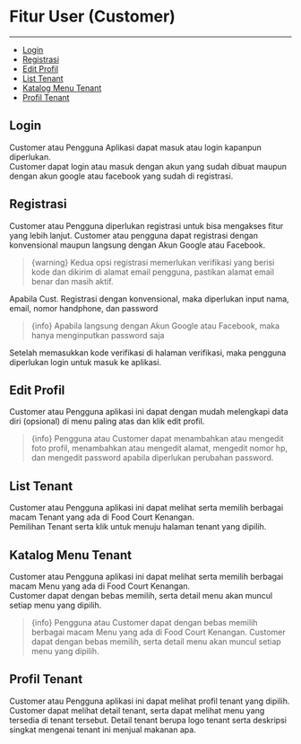 # Fitur User (Customer)

---

- [Login](#section-1)
- [Registrasi](#section-2)
- [Edit Profil](#section-3)
- [List Tenant](#section-4)
- [Katalog Menu Tenant](#section-5)
- [Profil Tenant](#section-6)

<a name="section-1"></a>
## Login

Customer atau Pengguna Aplikasi dapat masuk atau login kapanpun diperlukan. <br>
Customer dapat login atau masuk dengan akun yang sudah dibuat maupun dengan akun google atau facebook yang sudah di registrasi.

<a name="section-2"></a>
## Registrasi

Customer atau Pengguna diperlukan registrasi untuk bisa mengakses fitur yang lebih lanjut. Customer atau pengguna dapat registrasi dengan konvensional maupun langsung dengan Akun Google atau Facebook.

> {warning} Kedua opsi registrasi memerlukan verifikasi yang berisi kode dan dikirim di alamat email pengguna, pastikan alamat email benar dan masih aktif.

Apabila Cust. Registrasi dengan konvensional, maka diperlukan input nama, email, nomor handphone, dan password

> {info} Apabila langsung dengan Akun Google atau Facebook, maka hanya menginputkan password saja

Setelah memasukkan kode verifikasi di halaman verifikasi, maka pengguna diperlukan login untuk masuk ke aplikasi.

<a name="section-3"></a>
## Edit Profil

Customer atau Pengguna aplikasi ini dapat dengan mudah melengkapi data diri (opsional) di menu paling atas dan klik edit profil. 
> {info} Pengguna atau Customer dapat menambahkan atau mengedit foto profil, menambahkan atau mengedit alamat, mengedit nomor hp, dan mengedit password apabila diperlukan perubahan password.

<a name="section-4"></a>
## List Tenant
Customer atau Pengguna aplikasi ini dapat melihat serta memilih berbagai macam Tenant yang ada di Food Court Kenangan. <br>
Pemilihan Tenant serta klik untuk menuju halaman tenant yang dipilih.

<a name="section-5"></a>
## Katalog Menu Tenant
Customer atau Pengguna aplikasi ini dapat melihat serta memilih berbagai macam Menu yang ada di Food Court Kenangan. <br> Customer dapat dengan bebas memilih, serta detail menu akan muncul setiap menu yang dipilih.

> {info} Pengguna atau Customer dapat dengan bebas memilih berbagai macam Menu yang ada di Food Court Kenangan. Customer dapat dengan bebas memilih, serta detail menu akan muncul setiap menu yang dipilih.

<a name="section-6"></a>
## Profil Tenant
Customer atau Pengguna aplikasi ini dapat melihat profil tenant yang dipilih. <br> Customer dapat melihat detail tenant, serta dapat melihat menu yang tersedia di tenant tersebut. Detail tenant berupa logo tenant serta deskripsi singkat mengenai tenant ini menjual makanan apa.
